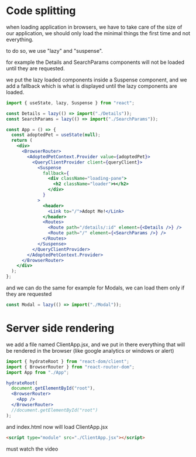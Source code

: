 # Code splitting

when loading application in browsers, we have to take care of the size of our application, we should only load the minimal things the first time and not everything.

to do so, we use "lazy" and "suspense".

for example the Details and SearchParams components will not be loaded until they are requested.

we put the lazy loaded components inside a Suspense component, and we add a fallback which is what is displayed until the lazy components are loaded.

```jsx
import { useState, lazy, Suspense } from "react";

const Details = lazy(() => import("./Details"));
const SearchParams = lazy(() => import("./SearchParams"));

const App = () => {
  const adoptedPet = useState(null);
  return (
    <div>
      <BrowserRouter>
        <AdoptedPetContext.Provider value={adoptedPet}>
          <QueryClientProvider client={queryClient}>
            <Suspense
              fallback={
                <div className="loading-pane">
                  <h2 className="loader">🌀</h2>
                </div>
              }
            >
              <header>
                <Link to="/">Adopt Me!</Link>
              </header>
              <Routes>
                <Route path="/details/:id" element={<Details />} />
                <Route path="/" element={<SearchParams />} />
              </Routes>
            </Suspense>
          </QueryClientProvider>
        </AdoptedPetContext.Provider>
      </BrowserRouter>
    </div>
  );
};
```

and we can do the same for example for Modals, we can load them only if they are requested

```jsx
const Modal = lazy(() => import("./Modal"));
```

# Server side rendering

we add a file named ClientApp.jsx, and we put in there everything that will be rendered in the browser (like google analytics or windows or alert)

```jsx
import { hydrateRoot } from "react-dom/client";
import { BrowserRouter } from "react-router-dom";
import App from "./App";

hydrateRoot(
  document.getElementById("root"),
  <BrowserRouter>
    <App />
  </BrowserRouter>
  //document.getElementById("root")
);
```

and index.html now will load ClientApp.jsx

```html
<script type="module" src="./ClientApp.jsx"></script>
```

must watch the video

